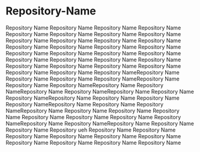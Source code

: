 # Repository-Name
Repository Name
Repository Name
Repository Name
Repository Name
Repository Name
Repository Name
Repository Name
Repository Name
Repository Name
Repository Name
Repository Name
Repository Name
Repository Name
Repository Name
Repository Name
Repository Name
Repository Name
Repository Name
Repository Name
Repository Name
Repository Name
Repository Name
Repository Name
Repository Name
Repository Name
Repository Name
Repository Name
Repository Name
Repository Name
Repository Name
Repository NameRepository Name
Repository Name
Repository Name
Repository NameRepository Name
Repository Name
Repository NameRepository Name
Repository NameRepository Name
Repository NameRepository Name
Repository Name
Repository NameRepository Name
Repository Name
Repository Name
Repository NameRepository Name
Repository Name
Repository NameRepository Name
Repository Name
Repository Name
Repository Name
Repository Name
Repository Name
Repository Name
Repository NameRepository Name
Repository NameRepository Name
Repository Name
Repository Name
Repository ueh
Repository Name
Repository Name
Repository Name
Repository Name
Repository Name
Repository Name
Repository Name
Repository Name
Repository Name
Repository Name